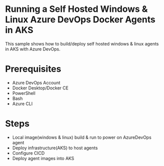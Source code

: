 
# Running a Self Hosted Windows & Linux Azure DevOps Docker Agents in AKS
This sample shows how to build/deploy self hosted windows & linux agents in AKS with Azure DevOps. 

# Prerequisites
- Azure DevOps Account
- Docker Desktop/Docker CE
- PowerShell
- Bash
- Azure CLI

# Steps
- Local image(windows & linux) build & run to power on AzureDevOps agent
- Deploy infrastructure(AKS) to host agents
- Configure CICD 
- Deploy agent images into AKS
